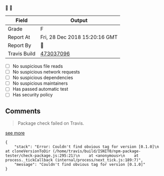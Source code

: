 :robot: :rotating_light:

| Field | Output |
|----|----|
| Grade | F |
| Report At | Fri, 28 Dec 2018 15:20:16 GMT |
| Report By | :robot: |
| Travis Build | [473037096](https://travis-ci.org/ISNIT0/npm-package-tester/builds/473037096) |
    
- [ ] No suspicious file reads
- [ ] No suspicious network requests
- [ ] No suspicious dependencies
- [ ] No suspicious maintainers
- [ ] Has passed automatic test
- [ ] Has security policy

## Comments
> Package check failed on Travis.

[see more](https://travis-ci.org/ISNIT0/npm-package-tester/branches)

```
{
	"stack": "Error: Couldn't find obvious tag for version [0.1.0]\n    at cloneVersionToDir (/home/travis/build/ISNIT0/npm-package-tester/check-package.js:295:21)\n    at <anonymous>\n    at process._tickCallback (internal/process/next_tick.js:189:7)",
	"message": "Couldn't find obvious tag for version [0.1.0]"
}
```

